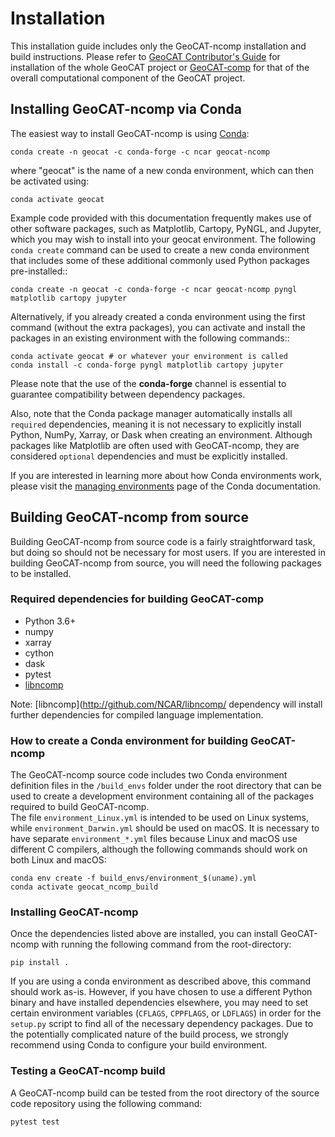 # Installation

This installation guide includes only the GeoCAT-ncomp installation and build instructions. 
Please refer to [GeoCAT Contributor's Guide](https://geocat.ucar.edu/pages/contributing.html) for 
installation of the whole GeoCAT project or [GeoCAT-comp](https://github.com/NCAR/geocat-comp) for 
that of the overall computational component of the GeoCAT project.
  

## Installing GeoCAT-ncomp via Conda

The easiest way to install GeoCAT-ncomp is using
[Conda](http://conda.pydata.org/docs/):

    conda create -n geocat -c conda-forge -c ncar geocat-ncomp

where "geocat" is the name of a new conda environment, which can then be
activated using:

    conda activate geocat

Example code provided with this documentation frequently makes use of other
software packages, such as Matplotlib, Cartopy, PyNGL, and Jupyter, which you
may wish to install into your geocat environment.  The following `conda create`
command can be used to create a new conda environment that includes some of
these additional commonly used Python packages pre-installed::

    conda create -n geocat -c conda-forge -c ncar geocat-ncomp pyngl matplotlib cartopy jupyter

Alternatively, if you already created a conda environment using the first
command (without the extra packages), you can activate and install the packages
in an existing environment with the following commands::

    conda activate geocat # or whatever your environment is called
    conda install -c conda-forge pyngl matplotlib cartopy jupyter

Please note that the use of the **conda-forge** channel is essential to guarantee
compatibility between dependency packages.

Also, note that the Conda package manager automatically installs all `required`
dependencies, meaning it is not necessary to explicitly install Python, NumPy,
Xarray, or Dask when creating an environment.  Although packages like Matplotlib
are often used with GeoCAT-ncomp, they are considered `optional` dependencies and
must be explicitly installed.

If you are interested in learning more about how Conda environments work, please visit the 
[managing environments](https://docs.conda.io/projects/conda/en/latest/user-guide/tasks/manage-environments.html) 
page of the Conda documentation.


## Building GeoCAT-ncomp from source

Building GeoCAT-ncomp from source code is a fairly straightforward task, but
doing so should not be necessary for most users. If you are interested in
building GeoCAT-ncomp from source, you will need the following packages to be
installed.

### Required dependencies for building GeoCAT-comp

- Python 3.6+
- numpy
- xarray
- cython
- dask
- pytest
- [libncomp](http://github.com/NCAR/libncomp/)
    
Note: [libncomp](http://github.com/NCAR/libncomp/ dependency will install 
further dependencies for compiled language implementation.

### How to create a Conda environment for building GeoCAT-ncomp

The GeoCAT-ncomp source code includes two Conda environment definition files in
the `/build_envs` folder under the root directory that can be used to create a 
development environment containing all of the packages required to build GeoCAT-ncomp.  
The file `environment_Linux.yml` is intended to be used on Linux systems, while
`environment_Darwin.yml` should be used on macOS.  It is necessary to have
separate `environment_*.yml` files because Linux and macOS use different C
compilers, although the following commands should work on both Linux and macOS:

    conda env create -f build_envs/environment_$(uname).yml
    conda activate geocat_ncomp_build


### Installing GeoCAT-ncomp
 
Once the dependencies listed above are installed, you can install GeoCAT-ncomp
with running the following command from the root-directory:

    pip install .

If you are using a conda environment as described above, this command should
work as-is. However, if you have chosen to use a different Python binary and
have installed dependencies elsewhere, you may need to set certain environment
variables (`CFLAGS`, `CPPFLAGS`, or `LDFLAGS`) in order for the `setup.py` script to
find all of the necessary dependency packages.  Due to the potentially
complicated nature of the build process, we strongly recommend using Conda to
configure your build environment.


### Testing a GeoCAT-ncomp build

A GeoCAT-ncomp build can be tested from the root directory of the source code
repository using the following command:

    pytest test
